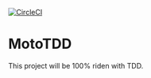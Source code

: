 [![CircleCI](https://circleci.com/gh/solidi/mototdd.svg?style=svg)](https://circleci.com/gh/solidi/mototdd)

# MotoTDD

This project will be 100% riden with TDD.

